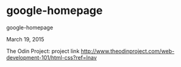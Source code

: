 # google-homepage

google-homepage

March 19, 2015

The Odin Project:
project link
http://www.theodinproject.com/web-development-101/html-css?ref=lnav

